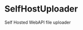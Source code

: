 SelfHostUploader
================

Self Hosted WebAPI file uploader

```curl -v -F "file=@test.ts" -X PUT http://localhost:9000/api/upload
